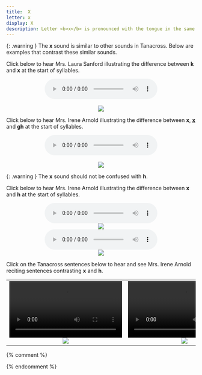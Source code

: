 ```yaml
---
title:  X
letter: x
display: X
description: Letter <b>x</b> is pronounced with the tongue in the same part of the mouth as for <b>k</b>, except that air is permitted to flow between the back of the tongue and the roof of the mouth, giving the sound a distinctive &quot;raspy&quot; quality. While this sound does not occur in English, it is common to many other European languages, occurring for example as the last sound in German  'Bach' or Scottish 'loch'.
---
```



 

{: .warning }
The <b>x</b> sound is similar to other sounds in Tanacross. Below are examples that contrast these similar sounds.

Click below to hear Mrs. Laura Sanford illustrating the difference between <b>k</b> and 
<b>x</b> at the start of syllables.


<center>
<audio controls src="{{ site.baseurl }}/assets/audio/k_x_comps_LS.mp3" type="audio/mpeg">Your browser does not support the audio element.</audio><br/><br/>
<img src="{{ site.baseurl }}/assets/gif/k_x_comp.gif" border="0">
</center>


Click below to hear Mrs. Irene Arnold illustrating the difference between <b>x</b>, <b><u>x</u></b> and <b>gh</b> at the start of syllables.


<center>
<audio controls src="{{ site.baseurl }}/assets/audio/x_x_under.mp3" type="audio/mpeg">Your browser does not support the audio element.</audio></br><br/>
<img src="{{ site.baseurl }}/assets/gif/x_x_under_comp.gif" border="0">
</center>

{: .warning }
The <b>x</b> sound should not be confused with <b>h</b>. 

Click below to hear Mrs. Irene Arnold illustrating the difference between <b>x</b> and <b>h</b> at the start of syllables.

<center>
<audio controls src="{{ site.baseurl }}/assets/audio/x_h_comp.mp3" type="audio/mpeg">Your browser does not support the audio element.</audio><br/>
<img src="{{ site.baseurl }}/assets/gif/x_h_comp.gif" border="0"/>
</center>

<center>
<audio controls src="{{ site.baseurl }}/assets/audio/x_h_med_comp.mp3" type="audio/mpeg">Your browser does not support the audio element.</audio><br/>
<img src="{{ site.baseurl }}/assets/gif/x_h_med_comp.gif" border="0"/>
</center>

Click on the Tanacross sentences below to hear and see Mrs. Irene Arnold reciting sentences contrasting <b>x</b> and <b>h</b>.
			
<table>
<tr>
<td align="center"><video controls src="{{ site.vidpath }}x_h_sent1.mp4">Your browser does not support video.</video><br/><img src="{{ site.baseurl }}/assets/gif/x_h_sent1.gif"/></td>
<td align="center"><video controls src="{{ site.vidpath }}x_h_sent2.mp4">Your browser does not support video.</video><br/><img src="{{ site.baseurl }}/assets/gif/x_h_sent2.gif"/></td>
</tr>
</table>

{% comment %}
<!--
<tr>
<td align="center"><video controls src ="../velar_comp/xne1ekqetth.html','tnc_video','height=340,width=400')"><img src="{{ site.baseurl }}/assets/gif/xne1ekqetth.gif" border="0"></a>
</td>
<td align="center" class="gloss">it (weather) is cold</span></td>
</tr>
<tr>
<td align="center"><a href="javascript:popup('x_text/xte1t_tenh.html','tnc_video','height=340,width=400')"><img src="{{ site.baseurl }}/assets/gif/xte1t_tenh.gif" border="0"></a>
</td>
<td align="center" class="gloss">it's starting to freeze</span></td>
<td align="center"><a href="javascript:popup('x_text/xghihha1q.html','tnc_video','height=340,width=400')"><img src="{{ site.baseurl }}/assets/gif/xghihha1q.gif" border="0"></a>
</td>
<td align="center" class="gloss">I spoke</span></td>
</tr> 
-->
{% endcomment %}

